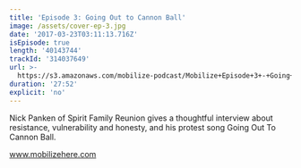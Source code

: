 ```yaml
---
title: 'Episode 3: Going Out to Cannon Ball'
image: /assets/cover-ep-3.jpg
date: '2017-03-23T03:11:13.716Z'
isEpisode: true
length: '40143744'
trackId: '314037649'
url: >-
  https://s3.amazonaws.com/mobilize-podcast/Mobilize+Episode+3+-+Going+Out+To+Cannon+Ball.mp3
duration: '27:52'
explicit: 'no'
---
```

Nick Panken of Spirit Family Reunion gives a thoughtful interview about resistance, vulnerability and honesty, and his protest song Going Out To Cannon Ball.

www.mobilizehere.com
